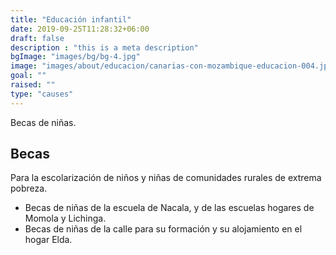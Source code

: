```yaml
---
title: "Educación infantil"
date: 2019-09-25T11:28:32+06:00
draft: false
description : "this is a meta description"
bgImage: "images/bg/bg-4.jpg"
image: "images/about/educacion/canarias-con-mozambique-educacion-004.jpg"
goal: ""
raised: ""
type: "causes"
---
```


Becas de niñas.

## Becas

Para la escolarización de niños y niñas de comunidades rurales de extrema pobreza.

- Becas de niñas de la escuela de Nacala, y de las escuelas hogares de Momola y Lichinga.
- Becas de niñas de la calle para su formación y su alojamiento en el hogar  Elda.
